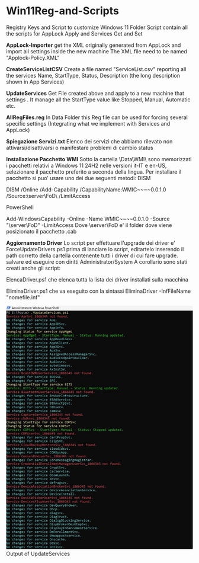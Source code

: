 # Win11Reg-and-Scripts
Registry Keys and Script to customize Windows 11 
Folder Script contain all the scripts for AppLock Apply and Services Get and Set

**AppLock-Importer** 
get the XML originally generated from AppLock and import all settings inside the new machine
The XML file need to be named "Applock-Policy.XML"

**CreateServiceListCSV**
Create a file named "ServiceList.csv" reporting all the services Name, StartType, Status, Description (the long description shown in App Services)

**UpdateServices**
Get File created above and apply to a new machine that settings . It manage all the StartType value like Stopped, Manual, Automatic etc.

**AllRegFiles.reg**
In Data Folder this Reg file can be used for forcing several specific settings (Integrating what we implement with Services and AppLock)

**Spiegazione Servizi.txt**
Elenco dei servizi che abbiamo rilevato non attivarsi/disattivarsi o manifestare problemi di cambio status

**Installazione Pacchetto WMI**
Sotto la cartella \Data\WMI\ sono memorizzati i pacchetti relativi a Windows 11 24H2 nelle versioni it-IT e en-US, selezionare il pacchetto preferito a seconda della lingua. Per installare il pacchetto si puo' usare uno dei due seguenti metodi:
DISM

DISM /Online /Add-Capability /CapabilityName:WMIC~~~~0.0.1.0 /Source:\\server\FoD\ /LimitAccess

PowerShell

Add-WindowsCapability -Online -Name WMIC~~~~0.0.1.0 -Source "\\server\FoD\" -LimitAccess
Dove \\server\FoD e' il folder dove viene posizionato il pacchetto .cab

**Aggiornamento Driver**
Lo script per effettuare l'upgrade dei driver e' ForceUpdateDrivers.ps1
prima di lanciare lo script, editartelo inserendo il path corretto della cartella contenente tutti i driver di cui fare upgrade. salvare ed eseguire con diritti Administrator/System
A corollario sono stati creati anche gli script:

ElencaDriver.ps1 che elenca tutta la lista dei driver installati sulla macchina

EliminaDriver.ps1 che va eseguito con la sintassi EliminaDriver -InfFileName "nomefile.inf"






![image](https://github.com/dpcons/Win11Reg-and-Scripts/blob/main/Images/Esecuzione%20Update%20Service.jpg) Output of UpdateServices

